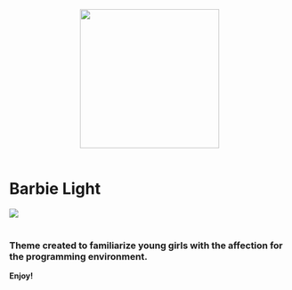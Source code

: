 
<div align="center">
  <img src="https://github.com/LuanKisaki/barbie-light-theme/assets/95627229/be2c90af-508e-4d23-baec-9d4fc61116cc" height="250px" style="text-align: center"/>
</div>
<br/>
<h1>
  Barbie Light
</h1>

  <div>
    <img src="https://github.com/LuanKisaki/barbie-light-theme/assets/95627229/8280041d-ca99-4f4a-8178-d6063af21800"/>
  </div>
  <br>
  <h3>Theme created to familiarize young girls with the affection for the programming environment.</h3>

**Enjoy!**
